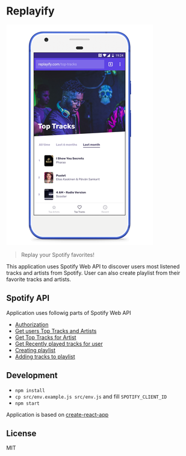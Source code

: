 # Replayify

![](docs/replayify.png)

> Replay your Spotify favorites!

This application uses Spotify Web API to discover users most listened tracks and artists from Spotify. User can also create playlist from their favorite tracks and artists.

## Spotify API

Application uses followig parts of Spotify Web API

- [Authorization](https://developer.spotify.com/documentation/general/guides/authorization-guide/#implicit-grant-flow)
- [Get users Top Tracks and Artists](https://developer.spotify.com/documentation/web-api/reference/personalization/get-users-top-artists-and-tracks/)
- [Get Top Tracks for Artist](https://developer.spotify.com/documentation/web-api/reference/artists/get-artists-top-tracks/)
- [Get Recently played tracks for user](https://developer.spotify.com/documentation/web-api/reference/player/get-recently-played/)
- [Creating playlist](https://developer.spotify.com/documentation/web-api/reference/playlists/create-playlist/)
- [Adding tracks to playlist](https://developer.spotify.com/documentation/web-api/reference/playlists/add-tracks-to-playlist/)

## Development

- `npm install`
- `cp src/env.example.js src/env.js` and fill `SPOTIFY_CLIENT_ID`
- `npm start`

Application is based on [create-react-app](https://github.com/facebook/create-react-app)

## License

MIT
